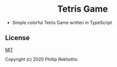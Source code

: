 
# <div align="center"> Tetris Game </div>

- Simple colorful Tetris Game written in TypeScript

## License
[MIT](https://opensource.org/licenses/MIT)

Copyright (c) 2020 Phillip Rekhotho


